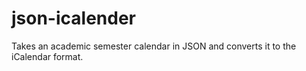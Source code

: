 json-icalender
=========

Takes an academic semester calendar in JSON and converts it to the iCalendar format.
